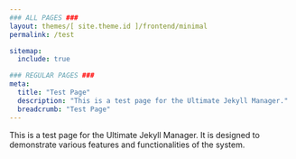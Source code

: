 ```yaml
---
### ALL PAGES ###
layout: themes/[ site.theme.id ]/frontend/minimal
permalink: /test

sitemap:
  include: true

### REGULAR PAGES ###
meta:
  title: "Test Page"
  description: "This is a test page for the Ultimate Jekyll Manager."
  breadcrumb: "Test Page"
---
```


This is a test page for the Ultimate Jekyll Manager. It is designed to demonstrate various features and functionalities of the system.
